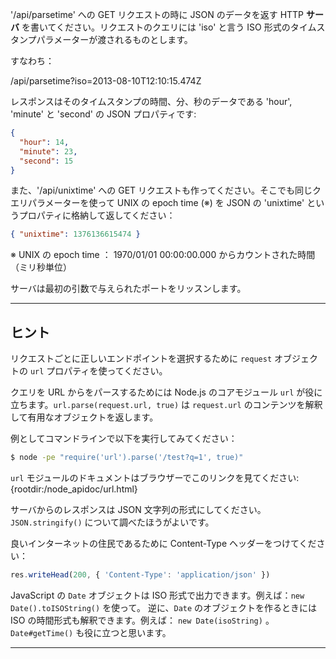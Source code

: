 '/api/parsetime' への GET リクエストの時に JSON のデータを返す HTTP **サーバ** を書いてください。リクエストのクエリには 'iso' と言う ISO 形式のタイムスタンプパラメーターが渡されるものとします。

すなわち：

  /api/parsetime?iso=2013-08-10T12:10:15.474Z

レスポンスはそのタイムスタンプの時間、分、秒のデータである 'hour', 'minute' と 'second' の JSON プロパティです:

```json
{
  "hour": 14,
  "minute": 23,
  "second": 15
}
```

また、'/api/unixtime' への GET リクエストも作ってください。そこでも同じクエリパラメーターを使って UNIX の epoch time (※) を JSON の 'unixtime' というプロパティに格納して返してください：

```json
{ "unixtime": 1376136615474 }
```

※ UNIX の epoch time ： 1970/01/01 00:00:00.000 からカウントされた時間（ミリ秒単位）

サーバは最初の引数で与えられたポートをリッスンします。

----------------------------------------------------------------------
## ヒント

リクエストごとに正しいエンドポイントを選択するために `request` オブジェクトの `url` プロパティを使ってください。

クエリを URL からをパースするためには Node.js のコアモジュール `url` が役に立ちます。`url.parse(request.url, true)` は `request.url` のコンテンツを解釈して有用なオブジェクトを返します。

例としてコマンドラインで以下を実行してみてください：

```sh
$ node -pe "require('url').parse('/test?q=1', true)"
```

`url` モジュールのドキュメントはブラウザーでこのリンクを見てください:
  {rootdir:/node_apidoc/url.html}
 
サーバからのレスポンスは JSON 文字列の形式にしてください。`JSON.stringify()` について調べたほうがよいです。

良いインターネットの住民であるために Content-Type ヘッダーをつけてください：

```js
res.writeHead(200, { 'Content-Type': 'application/json' })
```

JavaScript の `Date` オブジェクトは ISO 形式で出力できます。例えば：`new Date().toISOString()` を使って。
逆に、`Date` のオブジェクトを作るときには ISO の時間形式も解釈できます。例えば： `new Date(isoString)` 。 `Date#getTime()` も役に立つと思います。

----------------------------------------------------------------------
